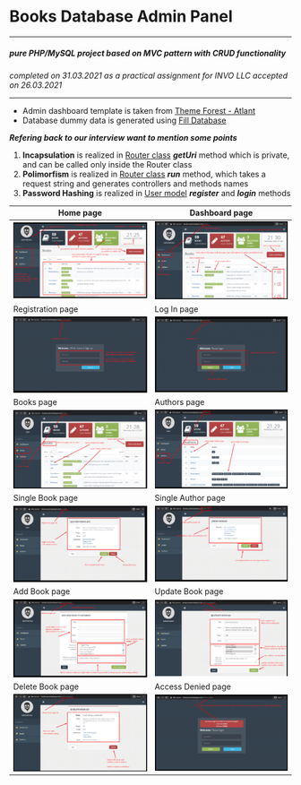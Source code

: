 # Books Database Admin Panel
____
##### _pure PHP/MySQL project based on MVC pattern with CRUD functionality_
_completed on 31.03.2021 as a practical assignment for INVO LLC accepted on 26.03.2021_
___
* Admin dashboard template is taken from [Theme Forest - Atlant](https://themeforest.net/item/atlant-bootstrap-admin-template/9217590)
* Database dummy data is generated using [Fill Database](http://filldb.info/) 

***Refering back to our interview want to mention some points***
1. **Incapsulation** is realized in [Router class](/components/Router.php) _**getUri**_ method which is private, and can be called only inside the Router class
2. **Polimorfism** is realized in [Router class](/components/Router.php) _**run**_ method, which takes a request string and generates controllers and methods names
3. **Password Hashing** is realized in [User model](/models/user.php) ***register*** and ***login*** methods

Home page | Dashboard page
------------ | -------------
<img width="300" src="images/homePage.png" alt=""> | <img width="300" src="images/adminDashboard.png" alt="">
Registration page | Log In page
<img width="300" src="images/registerPage.png" alt=""> | <img width="300" src="images/loginPage.png" alt="">
Books page | Authors page
<img width="300" src="images/booksPage.png" alt=""> | <img width="300" src="images/authorsPage.png" alt="">
Single Book page | Single Author page
<img width="300" src="images/singleBookPage.png" alt=""> | <img width="300" src="images/singleAuthorPage.png" alt=""> 
Add Book page | Update Book page
<img width="300" src="images/addBookPage.png" alt=""> | <img width="300" src="images/updateBookPage.png" alt="">
Delete Book page | Access Denied page
<img width="300" src="images/deleteBook.png" alt=""> | <img width="300" src="images/errorPage.png" alt="">
